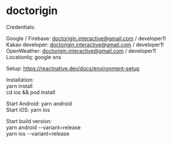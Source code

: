 # doctorigin

Credentials:

Google / Firebase: doctorigin.interactive@gmail.com / developer1!\
Kakao developer: doctorigin.interactive@gmail.com / developer1!\
OpenWeather: doctorigin.interactive@gmail.com / developer1!\
LocationIq: google sns

Setup:
https://reactnative.dev/docs/environment-setup

Installation:\
yarn install\
cd ios && pod install

Start Android: yarn android\
Start iOS: yarn ios

Start build version:\
yarn android --variant=release\
yarn ios --variant=release

